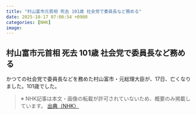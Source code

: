 ```yaml
---
title: "村山富市元首相 死去 101歳 社会党で委員長など務める"
date: 2025-10-17 07:00:54 +0900
categories: [NHK]
image: 
---
```

## 村山富市元首相 死去 101歳 社会党で委員長など務める

かつての社会党で委員長などを務めた村山富市・元総理大臣が、17日、亡くなりました。101歳でした。

> ※ NHK記事は本文・画像の転載が許可されていないため、概要のみ掲載しています。
[出典（NHK）](http://www3.nhk.or.jp/news/html/20251017/k10014951941000.html)
